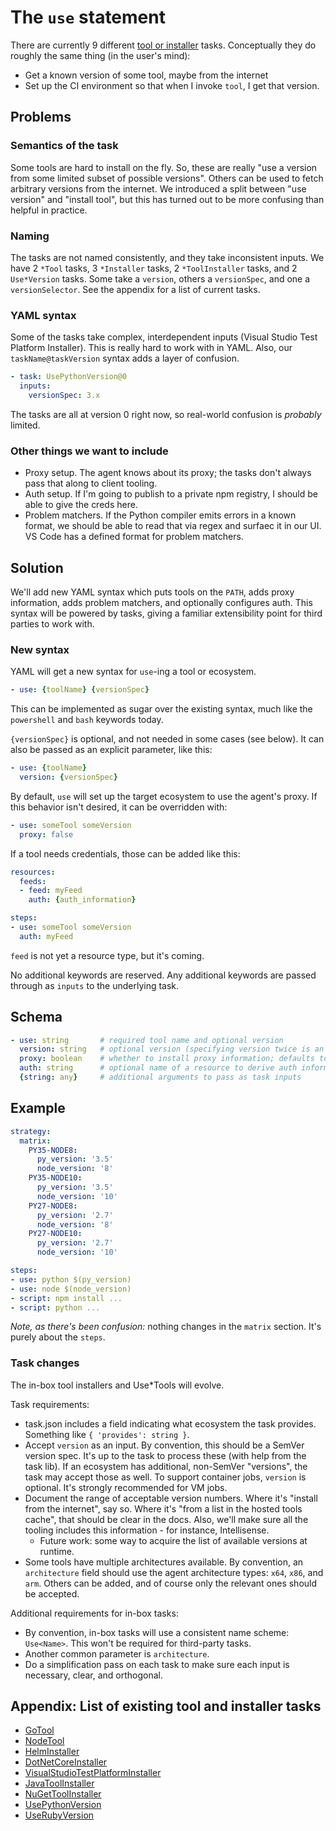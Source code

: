 # The `use` statement

There are currently 9 different [tool or installer](https://docs.microsoft.com/en-us/azure/devops/pipelines/tasks/tool/go-tool?view=vsts) tasks.
Conceptually they do roughly the same thing (in the user's mind):
- Get a known version of some tool, maybe from the internet
- Set up the CI environment so that when I invoke `tool`, I get that version.

## Problems

### Semantics of the task
Some tools are hard to install on the fly.
So, these are really "use a version from some limited subset of possible versions".
Others can be used to fetch arbitrary versions from the internet.
We introduced a split between "use version" and "install tool", but this has turned out to be more confusing than helpful in practice.

### Naming
The tasks are not named consistently, and they take inconsistent inputs.
We have 2 `*Tool` tasks, 3 `*Installer` tasks, 2 `*ToolInstaller` tasks, and 2 `Use*Version` tasks.
Some take a `version`, others a `versionSpec`, and one a `versionSelector`.
See the appendix for a list of current tasks.

### YAML syntax
Some of the tasks take complex, interdependent inputs (Visual Studio Test Platform Installer).
This is really hard to work with in YAML.
Also, our `taskName@taskVersion` syntax adds a layer of confusion.
```yaml
- task: UsePythonVersion@0
  inputs:
    versionSpec: 3.x
```
The tasks are all at version 0 right now, so real-world confusion is *probably* limited.

### Other things we want to include
- Proxy setup.
The agent knows about its proxy; the tasks don't always pass that along to client tooling.
- Auth setup.
If I'm going to publish to a private npm registry, I should be able to give the creds here.
- Problem matchers.
If the Python compiler emits errors in a known format, we should be able to read that via regex and surfaec it in our UI.
VS Code has a defined format for problem matchers.

## Solution

We'll add new YAML syntax which puts tools on the `PATH`, adds proxy information, adds problem matchers, and optionally configures auth.
This syntax will be powered by tasks, giving a familiar extensibility point for third parties to work with.

### New syntax

YAML will get a new syntax for `use`-ing a tool or ecosystem.
```yaml
- use: {toolName} {versionSpec}
```

This can be implemented as sugar over the existing syntax, much like the `powershell` and `bash` keywords today.

`{versionSpec}` is optional, and not needed in some cases (see below).
It can also be passed as an explicit parameter, like this:
```yaml
- use: {toolName}
  version: {versionSpec}
```

By default, `use` will set up the target ecosystem to use the agent's proxy.
If this behavior isn't desired, it can be overridden with:
```yaml
- use: someTool someVersion
  proxy: false
```

If a tool needs credentials, those can be added like this:
```yaml
resources:
  feeds:
  - feed: myFeed
    auth: {auth_information}

steps:
- use: someTool someVersion
  auth: myFeed
```

`feed` is not yet a resource type, but it's coming.

No additional keywords are reserved.
Any additional keywords are passed through as `inputs` to the underlying task.

## Schema

```yaml
- use: string       # required tool name and optional version
  version: string   # optional version (specifying version twice is an error)
  proxy: boolean    # whether to install proxy information; defaults to true
  auth: string      # optional name of a resource to derive auth information from
  {string: any}     # additional arguments to pass as task inputs
```

## Example

```yaml
strategy:
  matrix:
    PY35-NODE8:
      py_version: '3.5'
      node_version: '8'
    PY35-NODE10:
      py_version: '3.5'
      node_version: '10'
    PY27-NODE8:
      py_version: '2.7'
      node_version: '8'
    PY27-NODE10:
      py_version: '2.7'
      node_version: '10'

steps:
- use: python $(py_version)
- use: node $(node_version)
- script: npm install ...
- script: python ...
```

*Note, as there's been confusion:* nothing changes in the `matrix` section.
It's purely about the `steps`.

### Task changes

The in-box tool installers and Use*Tools will evolve.

Task requirements:
- task.json includes a field indicating what ecosystem the task provides.
Something like `{ 'provides': string }`.
- Accept `version` as an input.
By convention, this should be a SemVer version spec.
It's up to the task to process these (with help from the task lib).
If an ecosystem has additional, non-SemVer "versions", the task may accept those as well.
To support container jobs, `version` is optional.
It's strongly recommended for VM jobs.
- Document the range of acceptable version numbers.
Where it's "install from the internet", say so.
Where it's "from a list in the hosted tools cache", that should be clear in the docs.
Also, we'll make sure all the tooling includes this information - for instance, Intellisense.
  - Future work: some way to acquire the list of available versions at runtime.
- Some tools have multiple architectures available.
By convention, an `architecture` field should use the agent architecture types: `x64`, `x86`, and `arm`.
Others can be added, and of course only the relevant ones should be accepted.

Additional requirements for in-box tasks:
- By convention, in-box tasks will use a consistent name scheme: `Use<Name>`.
This won't be required for third-party tasks.
- Another common parameter is `architecture`.
- Do a simplification pass on each task to make sure each input is necessary, clear, and orthogonal.

## Appendix: List of existing tool and installer tasks
- [GoTool](https://docs.microsoft.com/en-us/azure/devops/pipelines/tasks/tool/go-tool?view=vsts)
- [NodeTool](https://docs.microsoft.com/en-us/azure/devops/pipelines/tasks/tool/node-js?view=vsts)
- [HelmInstaller](https://docs.microsoft.com/en-us/azure/devops/pipelines/tasks/tool/helm-installer?view=vsts)
- [DotNetCoreInstaller](https://docs.microsoft.com/en-us/azure/devops/pipelines/tasks/tool/dotnet-core-tool-installer?view=vsts)
- [VisualStudioTestPlatformInstaller](https://docs.microsoft.com/en-us/azure/devops/pipelines/tasks/tool/vstest-platform-tool-installer?view=vsts)
- [JavaToolInstaller](https://docs.microsoft.com/en-us/azure/devops/pipelines/tasks/tool/java-tool-installer?view=vsts)
- [NuGetToolInstaller](https://docs.microsoft.com/en-us/azure/devops/pipelines/tasks/tool/nuget?view=vsts)
- [UsePythonVersion](https://docs.microsoft.com/en-us/azure/devops/pipelines/tasks/tool/use-python-version?view=vsts)
- [UseRubyVersion](https://docs.microsoft.com/en-us/azure/devops/pipelines/tasks/tool/use-ruby-version?view=vsts)
